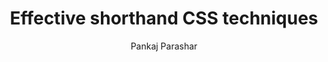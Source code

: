 ---
title: Effective shorthand CSS techniques
link: https://gist.github.com/pankajparashar-zz/6752823
author: Pankaj Parashar
---